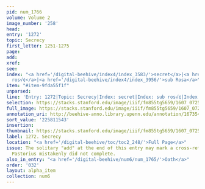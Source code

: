 ```yaml
---
pid: num_1766
volume: Volume 2
image_number: '258'
head:
entry: '1272'
topic: Secrecy
first_letter: 1251-1275
page:
add:
xref:
see:
index: "<a href='/digital-beehive/index4/index_3583/'>secret</a>|<a href='/digital-beehive/index4/index_3452/'>sub
  ros√¢</a>|<a href='/digital-beehive/index4/index_3956/'>sub Rosa</a>"
item: "#item-9fda55f1f"
unparsed:
line: 'Entry: 1272|Topic: Secrecy|Index: secret|Index: sub ros√¢|Index: sub Rosa|#item-9fda55f1f'
selection: https://stacks.stanford.edu/image/iiif/fm855tg5659/1607_0725/788,1543,2913,704/full/0/default.jpg
full_image: https://stacks.stanford.edu/image/iiif/fm855tg5659/1607_0725/full/full/0/default.jpg
annotation_uri: http://beehive-anno.library.upenn.edu/annotation/1673546536573
sort_value: '225811543'
insertion:
thumbnail: https://stacks.stanford.edu/image/iiif/fm855tg5659/1607_0725/788,1543,600,180/250,/0/default.jpg
label: 1272. Secrecy
location: "<a href='/digital-beehive/toc/toc2_248/'>Full Page</a>"
issue: The solitary "add" at the end of this entry may mark a cross-reference that
  Pastorius mistakenly did not complete.
also_in_entry: "<a href='/digital-beehive/num6/num_1765/'>Oath</a>"
order: '032'
layout: alpha_item
collection: num6
---
```

